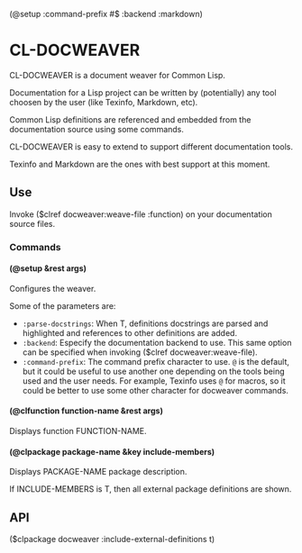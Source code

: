 (@setup :command-prefix #\$ :backend :markdown)

# CL-DOCWEAVER

CL-DOCWEAVER is a document weaver for Common Lisp.

Documentation for a Lisp project can be written by (potentially) any tool choosen by the user (like Texinfo, Markdown, etc).

Common Lisp definitions are referenced and embedded from the documentation source using some commands.

CL-DOCWEAVER is easy to extend to support different documentation tools.

Texinfo and Markdown are the ones with best support at this moment.

## Use

Invoke ($clref docweaver:weave-file :function) on your documentation source files.

### Commands

#### (@setup &rest args)

Configures the weaver.

Some of the parameters are:

- `:parse-docstrings`: When T, definitions docstrings are parsed and highlighted and references to other definitions are added.
- `:backend`: Especify the documentation backend to use. This same option can be specified when invoking ($clref docweaver:weave-file).
- `:command-prefix`: The command prefix character to use. `@` is the default, but it could be useful to use another one depending on the tools being used and the user needs. For example, Texinfo uses `@` for macros, so it could be better to use some other character for docweaver commands.

#### (@clfunction function-name &rest args)

Displays function FUNCTION-NAME.

#### (@clpackage package-name &key include-members)

Displays PACKAGE-NAME package description.

If INCLUDE-MEMBERS is T, then all external package definitions are shown.

## API

($clpackage docweaver :include-external-definitions t)
